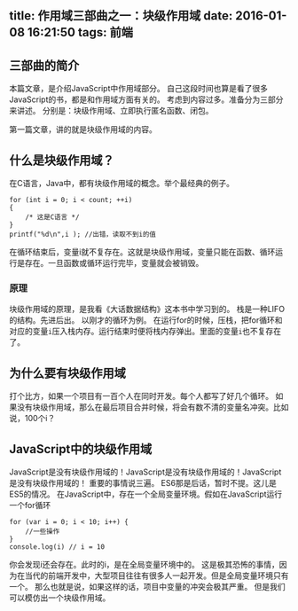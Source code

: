 title: 作用域三部曲之一：块级作用域
date: 2016-01-08 16:21:50
tags: 前端
---
## 三部曲的简介
本篇文章，是介绍JavaScript中作用域部分。
自己这段时间也算是看了很多JavaScript的书，都是和作用域方面有关的。
考虑到内容过多。准备分为三部分来讲述。
分别是：块级作用域、立即执行匿名函数、闭包。

第一篇文章，讲的就是块级作用域的内容。

## 什么是块级作用域？
在C语言，Java中，都有块级作用域的概念。举个最经典的例子。
```
for (int i = 0; i < count; ++i)
{
	/* 这是C语言 */
}
printf("%d\n",i ); //出错，读取不到i的值
```
在循环结束后，变量i就不复存在。这就是块级作用域，变量只能在函数、循环运行是存在。一旦函数或循环运行完毕，变量就会被销毁。
### 原理
块级作用域的原理，是我看《大话数据结构》这本书中学习到的。
栈是一种LIFO的结构。先进后出。
以刚才的循环为例。
在运行for的时候，压栈，把for循环和对应的变量`i`压入栈内存。运行结束时便将栈内存弹出。里面的变量`i`也不复存在了。
## 为什么要有块级作用域
打个比方，如果一个项目有一百个人在同时开发。每个人都写了好几个循环。
如果没有块级作用域，那么在最后项目合并时候，将会有数不清的变量名冲突。比如说，100个i？
## JavaScript中的块级作用域
JavaScript是没有块级作用域的！JavaScript是没有块级作用域的！JavaScript是没有块级作用域的！
重要的事情说三遍。
ES6那是后话，暂时不提。这儿是ES5的情况。
在JavaScript中，存在一个全局变量环境。假如在JavaScript运行一个for循环
```
for (var i = 0; i < 10; i++) {
	//一些操作
}
console.log(i) // i = 10
```
你会发现i还会存在。此时的i，是在全局变量环境中的。
这是极其恐怖的事情，因为在当代的前端开发中，大型项目往往有很多人一起开发。但是全局变量环境只有一个。
那么也就是说，如果这样的话，项目中变量的冲突会极其严重。
但是我们可以模仿出一个块级作用域。
